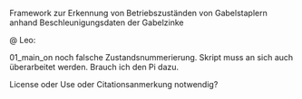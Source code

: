Framework zur Erkennung von Betriebszuständen von Gabelstaplern anhand Beschleunigungsdaten der Gabelzinke 

@ Leo:

01_main_on noch falsche Zustandsnummerierung. Skript muss an sich auch überarbeitet werden. Brauch ich den Pi dazu.

License oder Use oder Citationsanmerkung notwendig? 


